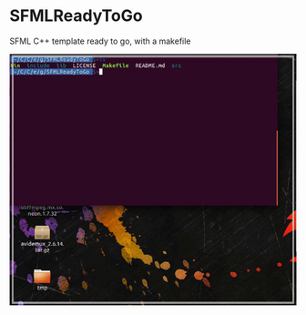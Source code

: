 # SFMLReadyToGo
SFML C++ template ready to go, with a makefile

![alt tag](https://raw.githubusercontent.com/usernameHed/SFMLReadyToGo/master/SFMLReadyToGo.gif)